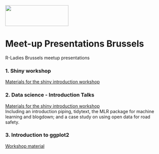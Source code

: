 <img src="https://github.com/rladies/starter-kit/blob/master/logo/R-LadiesGlobal_RBG_online_LogoWithText_Horizontal.png" data-canonical-src="https://github.com/rladies/starter-kit/blob/master/logo/R-LadiesGlobal_RBG_online_LogoWithText_Horizontal.png" width="200" height="66" />

# Meet-up Presentations Brussels
R-Ladies Brussels meetup presentations

### 1. Shiny workshop  
[Materials for the shiny introduction workshop](01_Building_Shiny_apps_Dec17/)

### 2. Data science - Introduction Talks  
[Materials for the shiny introduction workshop](02_DataScience_IntroTalks_Jan18/)  
Including an introduction piping, tidytext, the MLR package for machine learning and blogdown; and a case study on using open data for road safety.


### 3. Introduction to ggplot2
[Workshop material](03-GGplot2_Workshop_Mar18/Ggplot_tutorial.md)
